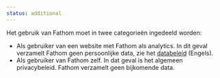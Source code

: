 ```yaml
---
status: additional
---
```


Het gebruik van Fathom moet in twee categorieën ingedeeld worden:

- Als gebruiker van een website met Fathom als analytics. In dit geval verzamelt Fathom geen persoonlijke data, zie het [databeleid](https://usefathom.com/data) (Engels).
- Als gebruiker van Fathom zelf. In dat geval is het algemeen privacybeleid. Fathom verzamelt geen bijkomende data.